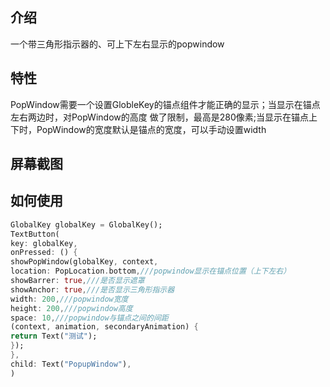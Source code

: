 ## 介绍
一个带三角形指示器的、可上下左右显示的popwindow
## 特性
PopWindow需要一个设置GlobleKey的锚点组件才能正确的显示；当显示在锚点左右两边时，对PopWindow的高度
做了限制，最高是280像素;当显示在锚点上下时，PopWindow的宽度默认是锚点的宽度，可以手动设置width

## 屏幕截图
 
 


##  如何使用

```dart
GlobalKey globalKey = GlobalKey();
TextButton(
key: globalKey,
onPressed: () {
showPopWindow(globalKey, context,
location: PopLocation.bottom,///popwindow显示在锚点位置（上下左右）
showBarrer: true,///是否显示遮罩
showAnchor: true,///是否显示三角形指示器
width: 200,///popwindow宽度
height: 200,///popwindow高度
space: 10,///popwindow与锚点之间的间距
(context, animation, secondaryAnimation) {
return Text("测试");
});
},
child: Text("PopupWindow"),
)
```

